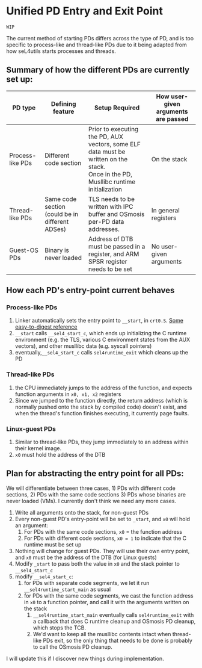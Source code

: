 # Unified PD Entry and Exit Point
```{attention}
WIP
```
The current method of starting PDs differs across the type of PD, and is too specific to process-like and thread-like PDs due to it being adapted from how seL4utils starts processes and threads.

## Summary of how the different PDs are currently set up:
| PD type          | Defining feature                                | Setup Required                                                                                                                          | How user-given arguments are passed |
| ---------------- | ----------------------------------------------- | --------------------------------------------------------------------------------------------------------------------------------------- | ----------------------------------- |
| Process-like PDs | Different code section                          | Prior to executing the PD, AUX vectors, some ELF data must be written on the stack. <br>Once in the PD, Musllibc runtime initialization | On the stack                        |
| Thread-like PDs  | Same code section (could be in different ADSes) | TLS needs to be written with IPC buffer and OSmosis per-PD data addresses.                                                              | In general registers                |
| Guest-OS PDs     | Binary is never loaded                          | Address of DTB must be passed in a register, and ARM SPSR register needs to be set                                                      | No user-given arguments             |

## How each PD's entry-point current behaves
### Process-like PDs
1) Linker automatically sets the entry point to `__start`, in `crt0.S`. [Some easy-to-digest reference](http://www.muppetlabs.com/~breadbox/software/tiny/teensy.html)
2) `__start` calls `__sel4_start_c`, which ends up initializing the C runtime environment (e.g. the TLS, various C environment states from the AUX vectors), and other musllibc data (e.g. syscall pointers)
3) eventually,`__sel4_start_c` calls `sel4runtime_exit` which cleans up the PD

### Thread-like PDs
1) the CPU immediately jumps to the address of the function, and expects function arguments in `x0, x1, x2` registers
2) Since we jumped to the function directly, the return address (which is normally pushed onto the stack by compiled code) doesn't exist, and when the thread's function finishes executing, it currently page faults. 

### Linux-guest PDs
1) Similar to thread-like PDs, they jump immediately to an address within their kernel image.
2) `x0` must hold the address of the DTB

## Plan for abstracting the entry point for all PDs:
We will differentiate between three cases, 1) PDs with different code sections, 2) PDs with the same code sections 3) PDs whose binaries are never loaded (VMs). I currently don't think we need any more cases.

1) Write all arguments onto the stack, for non-guest PDs
2) Every non-guest PD's entry-point will be set to `_start`, and `x0` will hold an argument:
	1) For PDs with the same code sections, `x0` = the function address
	3) For PDs with different code sections, `x0 = 1` to indicate that the C runtime must be set up
3) Nothing will change for guest PDs. They will use their own entry point, and `x0` must be the address of the DTB (for Linux guests)
4) Modify `_start` to pass both the value in `x0` and the stack pointer to `__sel4_start_c`
5) modify `__sel4_start_c`:
	1) for PDs with separate code segments, we let it run `__sel4runtime_start_main` as usual
	2) for PDs with the same code segments, we cast the function address in `x0` to a function pointer, and call it with the arguments written on the stack
		1) `__sel4runtime_start_main` eventually calls `sel4runtime_exit` with a callback that does C runtime cleanup and OSmosis PD cleanup, which stops the TCB. 
		2) We'd want to keep all the musllibc contents intact when thread-like PDs exit, so the only thing that needs to be done is probably to call the OSmosis PD cleanup.

I will update this if I discover new things during implementation.

<!-- PDs could provide an additional function to call before `main` to do any additional setup -->
